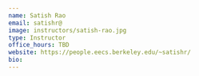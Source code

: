 ```yaml
---
name: Satish Rao
email: satishr@
image: instructors/satish-rao.jpg
type: Instructor
office_hours: TBD
website: https://people.eecs.berkeley.edu/~satishr/
bio: 
---
```

